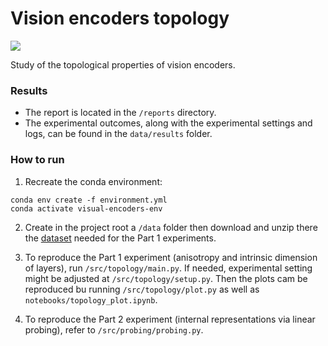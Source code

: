 # Vision encoders topology

<a target="_blank" href="https://cookiecutter-data-science.drivendata.org/">
    <img src="https://img.shields.io/badge/CCDS-Project%20template-328F97?logo=cookiecutter" />
</a>

Study of the topological properties of vision encoders.

### Results
- The report is located in the `/reports` directory.
- The experimental outcomes, along with the experimental settings and logs, can be found in the `data/results` folder.


### How to run

1. Recreate the conda environment:
```
conda env create -f environment.yml
conda activate visual-encoders-env
```

2. Create in the project root a `/data` folder then download and unzip there the [dataset](https://figshare.com/articles/dataset/ImageNet_7x500/27097807?file=49389991) needed for the Part 1 experiments.

3. To reproduce the Part 1 experiment (anisotropy and intrinsic dimension of layers), run `/src/topology/main.py`. If needed, experimental setting might be adjusted at `/src/topology/setup.py`. Then the plots cam be reproduced bu running `/src/topology/plot.py` as well as `notebooks/topology_plot.ipynb`.

4. To reproduce the Part 2 experiment (internal representations via linear probing), refer to `/src/probing/probing.py`.
